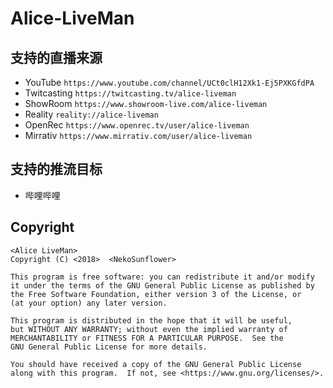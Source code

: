 # Alice-LiveMan
## 支持的直播来源
+ YouTube `https://www.youtube.com/channel/UCt0clH12Xk1-Ej5PXKGfdPA`
+ Twitcasting `https://twitcasting.tv/alice-liveman`
+ ShowRoom `https://www.showroom-live.com/alice-liveman`
+ Reality `reality://alice-liveman`
+ OpenRec `https://www.openrec.tv/user/alice-liveman`
+ Mirrativ `https://www.mirrativ.com/user/alice-liveman`

## 支持的推流目标
+ 哔哩哔哩

## Copyright
    <Alice LiveMan>  
    Copyright (C) <2018>  <NekoSunflower>  
    
    This program is free software: you can redistribute it and/or modify  
    it under the terms of the GNU General Public License as published by  
    the Free Software Foundation, either version 3 of the License, or  
    (at your option) any later version.  
      
    This program is distributed in the hope that it will be useful,  
    but WITHOUT ANY WARRANTY; without even the implied warranty of  
    MERCHANTABILITY or FITNESS FOR A PARTICULAR PURPOSE.  See the  
    GNU General Public License for more details.  
      
    You should have received a copy of the GNU General Public License  
    along with this program.  If not, see <https://www.gnu.org/licenses/>.  
